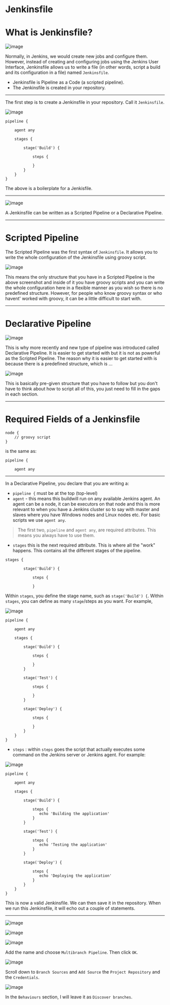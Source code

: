 # Jenkinsfile 

# What is Jenkinsfile?

![image](https://user-images.githubusercontent.com/107522496/216024448-289ebf02-f6fc-478a-90f1-00393c22dcfc.png)

Normally, in Jenkins, we would create new jobs and configure them. However, instead of creating and configuring jobs using the Jenkins User Interface, Jenkinsfile allows us to write a file (in other words, script a build and its configuration in a file) named `Jenkinsfile`.

* Jenkinsfile is Pipeline as a Code (a scripted pipeline). 
* The Jenkinsfile is created in your repository. 

---

The first step is to create a Jenkinsfile in your repository. Call it `Jenkinsfile`.

![image](https://user-images.githubusercontent.com/107522496/216026142-a54e910b-cdcd-404c-bc82-eef3fa799bf3.png)

```jenkinsfile
pipeline {

    agent any

    stages {

        stage('Build') {

            steps {
               
            }
        }
    }
}
```

The above is a boilerplate for a Jenkisfile. 

---

![image](https://user-images.githubusercontent.com/107522496/216026775-ad748361-2409-4bb0-b7cd-b46e1daf8b87.png)

A Jenkinsfile can be written as a Scripted Pipeline or a Declarative Pipeline. 

---

# Scripted Pipeline

The Scripted Pipeline was the first syntax of `Jenkinsfile`. It allows you to write the whole configuration of the Jenkinsfile using groovy script. 

![image](https://user-images.githubusercontent.com/107522496/216028277-2b9cfc45-d0ec-4060-a9a2-258a272901ba.png)

This means the only structure that you have in a Scripted Pipeline is the above screenshot and inside of it you have groovy scripts and you can write the whole configuration here in a flexible manner as you wish so there is no predefined structure. However, for
people who know groovy syntax or who havent' worked with groovy, it can be a  little difficult to start with.

---

# Declarative Pipeline

![image](https://user-images.githubusercontent.com/107522496/216029830-24478da5-ef6e-4ecf-8cc8-6fe8365b3c2a.png)

This is why more recently and new type of pipeline was introduced called Declarative Pipeline. It is easier to get started with but it is not as powerful as the Scripted Pipeline. The reason why it is easier to get started with is because there is a predefined structure, which is ...

![image](https://user-images.githubusercontent.com/107522496/216026142-a54e910b-cdcd-404c-bc82-eef3fa799bf3.png)

This is basically pre-given structure that you have to follow but you don't have to think about how to script all of this, you just need to fill in the gaps in each section. 

---

# Required Fields of a Jenkinsfile


```
node {
    // groovy script 
}
```

is the same as:

```
pipeline {

    agent any
```

---


In a Declarative Pipeline, you declare that you are writing a: 
* `pipeline {` must be at the top (top-level)
* `agent` -  this means this buildwill run on any available Jenkins agent. An agent can be a node, it can be executors on that node and this is more relevant to when you have a Jenkins cluster so to say with master and slaves where you have Windows nodes and Linux nodes etc. For basic scripts we use `agent any`.

> The first two, `pipeline` and `agent any`, are required attributes. This means you always have to use them.

*  `stages` this is the next required attribute. This is where all the "work" happens. This contains all the different stages of the pipeline. 

```
stages {

        stage('Build') {

            steps {
               
            }
```

Within `stages`, you define the stage name, such as  `stage('Build') {`. Within `stages`, you can define as many `stage`/steps as you want. For example, 

![image](https://user-images.githubusercontent.com/107522496/216032691-a39c31fd-7173-40e4-84d3-bfa877f9e344.png)

```
pipeline {

    agent any

    stages {

        stage('Build') {

            steps {
               
            }
        }

        stage('Test') {

            steps {
               
            }
        }

        stage('Deploy') {

            steps {
               
            }
        }
    }
}
```

* `steps` : within `steps` goes the script that actually executes some command on the Jenkins server or Jenkins agent. For example:

![image](https://user-images.githubusercontent.com/107522496/216036888-2437b5a7-1647-4fc3-af4c-898e0ad4be30.png)

```
pipeline {

    agent any

    stages {

        stage('Build') {

            steps {
               echo 'Building the application'
            }
        }

        stage('Test') {

            steps {
               echo 'Testing the application'
            }
        }

        stage('Deploy') {

            steps {
               echo 'Deploying the application'
            }
        }
    }
}
```

This is now a valid Jenkinsfile. We can then save it in the repository. When we run this Jenkinsfile, it will echo out a couple of statements. 











---



![image](https://user-images.githubusercontent.com/107522496/216039008-7e9b6eb8-ed64-4ac1-9fd5-e1ef2e7b23ab.png)

![image](https://user-images.githubusercontent.com/107522496/216039166-6bd40e7c-0f08-4a68-b813-fb07cd35d529.png)

![image](https://user-images.githubusercontent.com/107522496/216039379-680f1626-409b-4dbf-99e2-fd897a492ba5.png)

Add the name and choose `Multibranch Pipeline`. Then click `OK`.

![image](https://user-images.githubusercontent.com/107522496/216039711-679280a5-f02e-4d32-aac0-bc1ffa213eae.png)

Scroll down to `Branch Sources` and `Add Source` the `Project Repository` and the `Credentials`. 

![image](https://user-images.githubusercontent.com/107522496/216040728-56755446-11e3-4f57-8e85-46d5b0015809.png)

In the `Behaviours` section, I will leave it as `Discover branches`. 














































